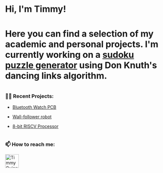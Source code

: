 <h1>Hi, I'm Timmy! <br/><a </h1>

<h3></h3>
<p>
      Here you can find a selection of my academic and personal projects. I'm currently working on a <a href="https://github.com/timmy-quinn/dancing_links_sudoku_solver_generator">sudoku puzzle generator</a> using Don Knuth's dancing links algorithm. <br>
</p>
<h1> </h1>
<h3>👨‍💻 Recent Projects:</h3>

  - [Bluetooth Watch PCB](https://github.com/timmy-quinn/Bluetooth-Watch-PCB.git)

  - [Wall-follower robot](https://github.com/timmy-quinn/wall_follower_robot)

  - [8-bit RISCV Processor](https://github.com/timmy-quinn/8bit_riscv_processor.git)


<h1> </h1>
<h3> 📫 How to reach me: </h3>
<img align="left" alt="TimmyQuinn | LinkedIn" width="44px" src="https://cdn.jsdelivr.net/npm/simple-icons@v3/icons/linkedin.svg" />


<!--
**joshmadakor1/joshmadakor1** is a ✨ _special_ ✨ repository because its `README.md` (this file) appears on your GitHub profile.

Here are some ideas to get you started:

- 🔭 I’m currently working on ...
- 🌱 I’m currently learning ...
- 👯 I’m looking to collaborate on ...
- 🤔 I’m looking for help with ...
- 💬 Ask me about ...
- 📫 How to reach me: ...
- 😄 Pronouns: ...
- ⚡ Fun fact: ...
-->
